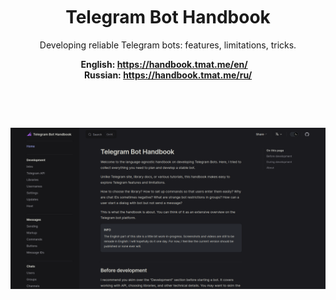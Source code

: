 <br>
<br>


<div align="center">

<div>
<img src="pages/public/logo.svg" alt="" width="160">&nbsp;&nbsp;&nbsp;&nbsp;&nbsp;
</div>

# Telegram Bot Handbook

Developing reliable Telegram bots: features, limitations, tricks.

**English:&nbsp;https://handbook.tmat.me/en/** &nbsp;&nbsp; **Russian:&nbsp;https://handbook.tmat.me/ru/**

</div>

&nbsp;

&nbsp;

<a href="https://handbook.tmat.me/">

![](pages/public/screenshot.png)

</a>
